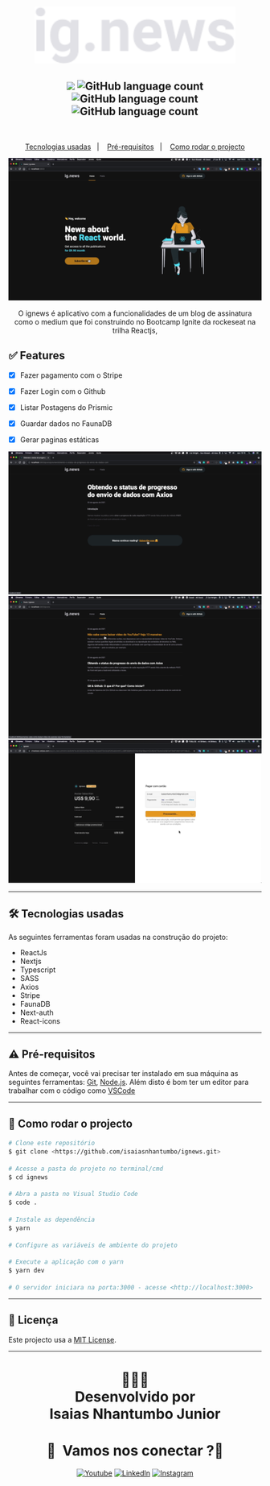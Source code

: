 <br/>
<p align="center">
    <img src ="./public/images/logo.svg" width="400" > 
</p>

<h2 align="center"> 
<img src="https://img.shields.io/badge/Status-Termidado-green">
<img alt="GitHub language count" src="https://img.shields.io/github/languages/count/isaiasnhantumbo/ignews">
<img alt="GitHub language count" src="https://img.shields.io/github/languages/top/isaiasnhantumbo/ignews">
<!-- <img alt="GitHub language count" src="https://img.shields.io/github/repo-size/isaiasnhantumbo/ignews"> -->
<img alt="GitHub language count" src="https://img.shields.io/github/license/isaiasnhantumbo/ignews">
</h2>
<br>

<p align="center">
<a href="#-tecnologias-usadas">Tecnologias usadas</a>&nbsp;&nbsp;&nbsp;|&nbsp;&nbsp;&nbsp;
<a href="#-pré-requisitos">Pré-requisitos</a>&nbsp;&nbsp;&nbsp;|&nbsp;&nbsp;&nbsp;
<a href="#-como-rodar-o-projecto">Como rodar o projecto</a>
</p>
<p align="center">
    <img src ="./.github/print1.png" >   
</p>
<p align="center">
O <span>ignews</span> é aplicativo com a funcionalidades de um blog de assinatura como o medium que foi construindo no Bootcamp Ignite da rockeseat na trilha Reactjs,

<!-- <h1 align="center"><a target="_blank" href="https://letmeask-3fc59.web.app/">Acessar Demonstração</a></h1> -->

## ✅ Features
  - [x] Fazer pagamento com o Stripe
  - [x] Fazer Login com o Github
  - [x] Listar Postagens do Prismic
  - [x] Guardar dados no FaunaDB
  - [x] Gerar paginas estáticas



<p align="center">
 <img src ="./.github/print2.png" > 
    <img src ="./.github/print3.png" > 
    <img src ="./.github/print4.png" > 
</p>

---
## 🛠 Tecnologias usadas

As seguintes ferramentas foram usadas na construção do projeto:


- ReactJs
- Nextjs
- Typescript
- SASS
- Axios
- Stripe
- FaunaDB
- Next-auth
- React-icons



---

## ⚠ Pré-requisitos

Antes de começar, você vai precisar ter instalado em sua máquina as seguintes ferramentas:
[Git](https://git-scm.com), [Node.js](https://nodejs.org/en/). 
Além disto é bom ter um editor para trabalhar com o código como [VSCode](https://code.visualstudio.com/)

---
## 🎲 Como rodar o projecto

```bash
# Clone este repositório
$ git clone <https://github.com/isaiasnhantumbo/ignews.git>

# Acesse a pasta do projeto no terminal/cmd
$ cd ignews

# Abra a pasta no Visual Studio Code
$ code .

# Instale as dependência
$ yarn

# Configure as variáveis de ambiente do projeto

# Execute a aplicação com o yarn
$ yarn dev

# O servidor iniciara na porta:3000 - acesse <http://localhost:3000>
```

---


## 📘 Licença
Este projecto usa a  [MIT License](LICENSE).
****
<h1 align="center">
👨🏽‍🏫 
<br>
Desenvolvido por
<br>
 Isaias Nhantumbo Junior
</h1>
</p>
<h1 align="center"> 🤝 &nbsp;Vamos nos conectar ?👨 </h1>

<p align="center">
<a href="https://www.youtube.com/channel/UCOyeYkH0MwJ6RrXTcEFFdAQ?view_as=subscriber"><img alt="Youtube" src="https://img.shields.io/badge/Channel-Isaias_Nhantumbo-blue?style=flat-square&logo=youtube"></a>
<a href="https://www.linkedin.com/in/isaias-nhantumbo-junior-733bb619b/"><img alt="LinkedIn" src="https://img.shields.io/badge/LinkedIn-Isaias%20Nhantumbo%20Junior-green?style=flat-square&logo=linkedin"></a>
<a href="https://www.instagram.com/isaias_nhantumbo/"><img alt="Instagram" src="https://img.shields.io/badge/Instagram-isaiasnhantumbo_-blue??style=for-the-badge&logo=instagram"></a>
</p>




